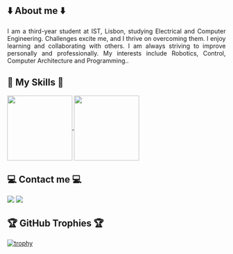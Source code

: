 ## :arrow_down: About me :arrow_down:

<p align="justify">I am a third-year student at IST, Lisbon, studying Electrical and Computer Engineering. Challenges excite me, and I thrive on overcoming them. I enjoy learning and collaborating with others. I am always striving to improve personally and professionally. My interests include Robotics, Control, Computer Architecture and Programming..</p>


## :dart: My Skills :dart:

<a href="https://github.com/anuraghazra/github-readme-stats">
  <img height=150 align="center" src="https://github-readme-stats.vercel.app/api?username=Moraisgit&show_icons=true&theme=transparent" />
</a>
<a href="https://github.com/anuraghazra/convoychat">
  <img height=150 align="center" src="https://github-readme-stats.vercel.app/api/top-langs?username=Moraisgit&layout=compact&langs_count=8&card_width=320&theme=transparent" />
</a>

## :computer: Contact me :computer:

 <a href="mailto:vascocarvalho18@gmail.com?subject=[GitHub]"><img src="https://img.shields.io/badge/e‑mail-D14836.svg?style=for-the-badge&logo=GMail&logoColor=white"/></a>
  <a href="https://www.linkedin.com/in/antoniovascomorais/"><img src="https://img.shields.io/badge/linkedin-0077B5.svg?style=for-the-badge&logo=linkedin&logoColor=white"/></a>

## :trophy: GitHub Trophies :trophy:

[![trophy](https://github-profile-trophy.vercel.app/?theme=radical&username=Moraisgit&no-bg=true)](https://github.com/ryo-ma/github-profile-trophy)

<!--
**Moraisgit/Moraisgit** is a ✨ _special_ ✨ repository because its `README.md` (this file) appears on your GitHub profile.

Here are some ideas to get you started:

- 🔭 I’m currently working on ...
- 🌱 I’m currently learning ...
- 👯 I’m looking to collaborate on ...
- 🤔 I’m looking for help with ...
- 💬 Ask me about ...
- 📫 How to reach me: ...
- 😄 Pronouns: ...
- ⚡ Fun fact: ...
-->
